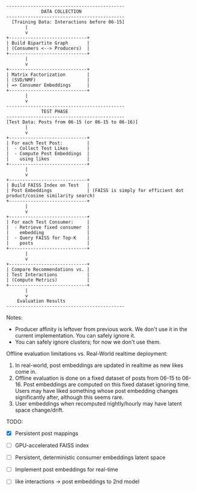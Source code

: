 ```
--------------------------------------------
             DATA COLLECTION
--------------------------------------------
  [Training Data: Interactions before 06-15]
       |
       v
+-----------------------------+
| Build Bipartite Graph       |
| (Consumers <--> Producers)  |
+-----------------------------+
       |
       v
+-----------------------------+
| Matrix Factorization        |
| (SVD/NMF)                   |
| => Consumer Embeddings      |
+-----------------------------+
       |
       v
--------------------------------------------
             TEST PHASE
--------------------------------------------
[Test Data: Posts from 06-15 (or 06-15 to 06-16)]
       |
       v
+-----------------------------+
| For each Test Post:         |
|  - Collect Test Likes       |
|  - Compute Post Embeddings  |
|    using likes              |
+-----------------------------+
       |
       v
+-----------------------------+
| Build FAISS Index on Test   |
| Post Embeddings             | (FAISS is simply for efficient dot product/cosine similarity search)
+-----------------------------+
       |
       v
+-----------------------------+
| For each Test Consumer:     |
|  - Retrieve fixed consumer  |
|    embedding                |
|  - Query FAISS for Top-K    |
|    posts                    |
+-----------------------------+
       |
       v
+-----------------------------+
| Compare Recommendations vs. |
| Test Interactions           |
| (Compute Metrics)           |
+-----------------------------+
       |
       v
    Evaluation Results
--------------------------------------------
```

Notes:
- Producer affinity is leftover from previous work. We don't use it in the current implementation. You can safely ignore it.
- You can safely ignore clusters; for now we don't use them.

Offline evaluation limitations vs. Real-World realtime deployment:

1. In real-world, post embeddings are updated in realtime as new likes come in.
2. Offline evaluation is done on a fixed dataset of posts from 06-15 to 06-16. Post embeddings are computed on this fixed dataset ignoring time. Users may have liked something whose post embedding changes significantly after, although this seems rare.
3. User embeddings when recomputed nightly/hourly may have latent space change/drift. 

TODO:
- [x] Persistent post mappings
- [ ] GPU-accelerated FAISS index
- [ ] Persistent, deterministic consumer embeddings latent space
- [ ] Implement post embeddings for real-time
- [ ] like interactions -> post embeddings to 2nd model

